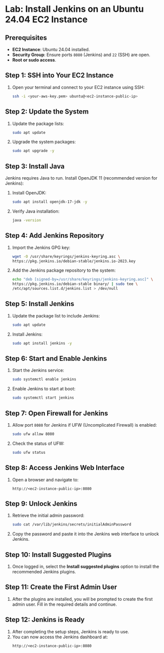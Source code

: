# Lab: Install Jenkins on an Ubuntu 24.04 EC2 Instance

## Prerequisites
- **EC2 Instance**: Ubuntu 24.04 installed.
- **Security Group**: Ensure ports `8080` (Jenkins) and `22` (SSH) are open.
- **Root or sudo access**.

## Step 1: SSH into Your EC2 Instance
1. Open your terminal and connect to your EC2 instance using SSH:
    ```bash
    ssh -i <your-aws-key.pem> ubuntu@<ec2-instance-public-ip>
    ```

## Step 2: Update the System
1. Update the package lists:
    ```bash
    sudo apt update
    ```
2. Upgrade the system packages:
    ```bash
    sudo apt upgrade -y
    ```

## Step 3: Install Java
Jenkins requires Java to run. Install OpenJDK 11 (recommended version for Jenkins):
1. Install OpenJDK:
    ```bash
    sudo apt install openjdk-17-jdk -y
    ```
2. Verify Java installation:
    ```bash
    java -version
    ```

## Step 4: Add Jenkins Repository
1. Import the Jenkins GPG key:
    ```bash
    wget -O /usr/share/keyrings/jenkins-keyring.asc \
    https://pkg.jenkins.io/debian-stable/jenkins.io-2023.key
    ```
2. Add the Jenkins package repository to the system:
    ```bash
    echo "deb [signed-by=/usr/share/keyrings/jenkins-keyring.asc]" \
    https://pkg.jenkins.io/debian-stable binary/ | sudo tee \
    /etc/apt/sources.list.d/jenkins.list > /dev/null
    ```

## Step 5: Install Jenkins
1. Update the package list to include Jenkins:
    ```bash
    sudo apt update
    ```
2. Install Jenkins:
    ```bash
    sudo apt install jenkins -y
    ```

## Step 6: Start and Enable Jenkins
1. Start the Jenkins service:
    ```bash
    sudo systemctl enable jenkins
    ```
2. Enable Jenkins to start at boot:
    ```bash
    sudo systemctl start jenkins
    ```

## Step 7: Open Firewall for Jenkins
1. Allow port `8080` for Jenkins if UFW (Uncomplicated Firewall) is enabled:
    ```bash
    sudo ufw allow 8080
    ```
2. Check the status of UFW:
    ```bash
    sudo ufw status
    ```

## Step 8: Access Jenkins Web Interface
1. Open a browser and navigate to:
    ```
    http://<ec2-instance-public-ip>:8080
    ```

## Step 9: Unlock Jenkins
1. Retrieve the initial admin password:
    ```bash
    sudo cat /var/lib/jenkins/secrets/initialAdminPassword
    ```
2. Copy the password and paste it into the Jenkins web interface to unlock Jenkins.

## Step 10: Install Suggested Plugins
1. Once logged in, select the **Install suggested plugins** option to install the recommended Jenkins plugins.

## Step 11: Create the First Admin User
1. After the plugins are installed, you will be prompted to create the first admin user. Fill in the required details and continue.

## Step 12: Jenkins is Ready
1. After completing the setup steps, Jenkins is ready to use.
2. You can now access the Jenkins dashboard at:
    ```
    http://<ec2-instance-public-ip>:8080
    ```

